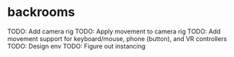 # backrooms
 
TODO: Add camera rig
TODO: Apply movement to camera rig
TODO: Add movement support for keyboard/mouse, phone (button), and VR controllers
TODO: Design env
TODO: Figure out instancing